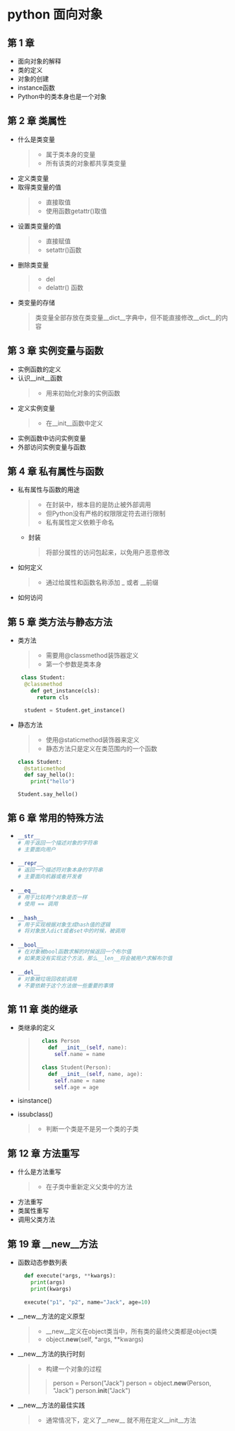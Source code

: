 # python 面向对象
## 第 1 章
* 面向对象的解释
* 类的定义
* 对象的创建
* instance函数
* Python中的类本身也是一个对象

## 第 2 章 类属性
* 什么是类变量
    > * 属于类本身的变量
    > * 所有该类的对象都共享类变量
* 定义类变量
* 取得类变量的值
  > * 直接取值
  > * 使用函数getattr()取值
* 设置类变量的值
  > * 直接赋值
  > * setattr()函数
* 删除类变量
  > * del
  > * delattr() 函数
* 类变量的存储
  > 类变量全部存放在类变量__dict__字典中，但不能直接修改__dict__的内容

## 第 3 章 实例变量与函数
* 实例函数的定义
* 认识__init__函数
  > * 用来初始化对象的实例函数
* 定义实例变量
  > * 在__init__函数中定义
* 实例函数中访问实例变量
* 外部访问实例变量与函数

## 第 4 章 私有属性与函数
* 私有属性与函数的用途
  > * 在封装中，根本目的是防止被外部调用
  > * 但Python没有严格的权限限定符去进行限制
  > * 私有属性定义依赖于命名
  * 封装
    > 将部分属性的访问包起来，以免用户恶意修改
* 如何定义
  > * 通过给属性和函数名称添加 _ 或者 __前缀
* 如何访问

## 第 5 章 类方法与静态方法
* 类方法
  > * 需要用@classmethod装饰器定义
  > * 第一个参数是类本身
  ```python
   class Student:
    @classmethod
      def get_instance(cls):
        return cls
  
    student = Student.get_instance() 

* 静态方法
  > * 使用@staticmethod装饰器来定义
  > * 静态方法只是定义在类范围内的一个函数
  ```python
  class Student:
    @staticmethod
    def say_hello():
      print("hello")
  
  Student.say_hello()

## 第 6 章 常用的特殊方法
* ``` python
  __str__
  # 用于返回一个描述对象的字符串
  # 主要面向用户
* ```python
  __repr__
  # 返回一个描述符对象本身的字符串
  # 主要面向机器或者开发者
* ```python
  __eq__
  # 用于比较两个对象是否一样
  # 使用 == 调用
* ```python
  __hash__
  # 用于实现根据对象生成hash值的逻辑
  # 将对象放入dict或者set中的时候，被调用
* ```python
  __bool__
  # 在对象被bool函数求解的时候返回一个布尔值
  # 如果类没有实现这个方法，那么__len__将会被用户求解布尔值
* ```python
  __del__
  # 对象被垃圾回收前调用
  # 不要依赖于这个方法做一些重要的事情

## 第 11 章 类的继承
* 类继承的定义
  > ```python
  >   class Person
  >     def __init__(self, name):
  >       self.name = name
  >   
  >   class Student(Person):
  >     def __init__(self, name, age):
  >       self.name = name
  >       self.age = age
  
* isinstance()
* issubclass()
  > * 判断一个类是不是另一个类的子类
  
## 第 12 章 方法重写
* 什么是方法重写
  > * 在子类中重新定义父类中的方法
* 方法重写
* 类属性重写
* 调用父类方法



## 第 19 章 __new__方法
* 函数动态参数列表
  ```python
    def execute(*args, **kwargs):
      print(args)
      print(kwargs)
    
    execute("p1", "p2", name="Jack", age=10)

* __new__方法的定义原型
  > * __new__定义在object类当中，所有类的最终父类都是object类
  > * object.__new__(self, *args, **kwargs)
* __new__方法的执行时刻
  > * 构建一个对象的过程
  > > person = Person("Jack")
  > > person = object.__new__(Person, "Jack")
  > > person.__init__("Jack")
  
* __new__方法的最佳实践
  > * 通常情况下，定义了__new__ 就不用在定义__init__方法

